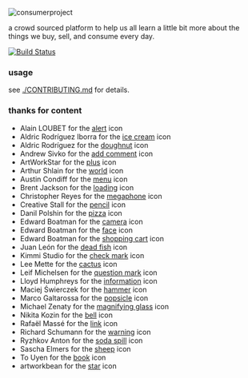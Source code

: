 ![consumerproject](http://i.imgur.com/iLlaWxJ.png)

a crowd sourced platform to help us all learn a little bit more about the
things we buy, sell, and consume every day.

[![Build Status](https://travis-ci.org/consumr-project/cp.svg?branch=master)](https://travis-ci.org/consumr-project/cp)

### usage

see [./CONTRIBUTING.md](CONTRIBUTING.md) for details.

### thanks for content

* Alain LOUBET for the [alert](https://thenounproject.com/search/?q=warning&i=14055) icon
* Aldric Rodríguez Iborra for the [ice cream](https://thenounproject.com/search/?q=ice+cream&i=422594) icon
* Aldric Rodríguez for the [doughnut](https://thenounproject.com/search/?q=doughnut&i=732935) icon
* Andrew Sivko for the [add comment](https://thenounproject.com/search/?q=add%20comment&i=24079) icon
* ArtWorkStar for the [plus](https://thenounproject.com/search/?q=plus&i=609027) icon
* Arthur Shlain for the [world](https://thenounproject.com/search/?q=world&i=292103) icon
* Austin Condiff for the [menu](https://thenounproject.com/search/?q=hamburger&i=70916) icon
* Brent Jackson for the [loading](http://jxnblk.com/loading/) icon
* Christopher Reyes for the [megaphone](https://thenounproject.com/search/?q=megaphone&i=11770) icon
* Creative Stall for the [pencil](https://thenounproject.com/search/?q=pencil&i=382196) icon
* Danil Polshin for the [pizza](https://thenounproject.com/term/pizza/108104/) icon
* Edward Boatman for the [camera](https://thenounproject.com/search/?q=camera&i=476) icon
* Edward Boatman for the [face](https://thenounproject.com/search/?q=face&i=67226) icon
* Edward Boatman for the [shopping cart](https://thenounproject.com/search/?q=shopping+cart&i=355) icon
* Juan León for the [dead fish](https://thenounproject.com/search/?q=dead+fish&i=95085) icon
* Kimmi Studio for the [check mark](https://thenounproject.com/search/?q=check&i=702757) icon
* Lee Mette for the [cactus](https://thenounproject.com/search/?q=broken+cactus&i=103375) icon
* Leif Michelsen for the [question mark](https://thenounproject.com/search/?q=question+mark&i=447554) icon
* Lloyd Humphreys for the [information](https://thenounproject.com/search/?q=information&i=96638) icon
* Maciej Świerczek for the [hammer](https://thenounproject.com/search/?q=hammer&i=188614) icon
* Marco Galtarossa for the [popsicle](https://thenounproject.com/search/?q=ice+cream&i=466295) icon
* Michael Zenaty for the [magnifying glass](https://thenounproject.com/search/?q=search&i=21796) icon
* Nikita Kozin for the [bell](https://thenounproject.com/search/?q=bell&i=304492) icon
* Rafaël Massé for the [link](https://thenounproject.com/search/?q=link&i=49479) icon
* Richard Schumann for the [warning](https://thenounproject.com/search/?q=warning&i=50611) icon
* Ryzhkov Anton for the [soda spill](https://thenounproject.com/search/?q=spill&i=23127) icon
* Sascha Elmers for the [sheep](https://thenounproject.com/search/?q=sheep&i=99202) icon
* To Uyen for the [book](https://thenounproject.com/search/?q=book&i=249760) icon
* artworkbean for the [star](https://thenounproject.com/search/?q=star&i=101463) icon
